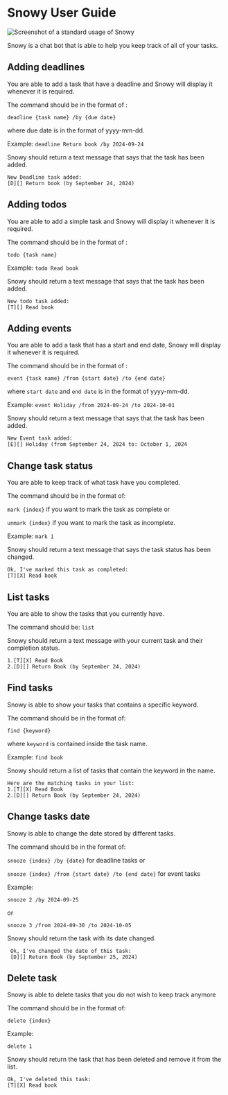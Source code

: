 # Snowy User Guide


![Screenshot of a standard usage of Snowy](/Ui.png)

Snowy is a chat bot that is able to help you keep track of all of your tasks.


## Adding deadlines

You are able to add a task that have a deadline and Snowy will display it whenever it is required.

The command should be in the format of : 

`deadline {task name} /by {due date}`

where due date is in the format of yyyy-mm-dd.

Example: `deadline Return book /by 2024-09-24`

Snowy should return a text message that says that the task has been added.

```
New Deadline task added:
[D][] Return book (by September 24, 2024)
```

## Adding todos

You are able to add a simple task and Snowy will display it whenever it is required.

The command should be in the format of :

`todo {task name}`

Example: `todo Read book`

Snowy should return a text message that says that the task has been added.

```
New todo task added:
[T][] Read book
```


## Adding events

You are able to add a task that has a start and end date, Snowy will display it whenever it is required.

The command should be in the format of :

`event {task name} /from {start date} /to {end date}`

where `start date` and `end date` is in the format of yyyy-mm-dd.

Example: `event Holiday /from 2024-09-24 /to 2024-10-01`

Snowy should return a text message that says that the task has been added.

```
New Event task added:
[E][] Holiday (from September 24, 2024 to: October 1, 2024
```

## Change task status
You are able to keep track of what task have you completed.

The command should be in the format of:

`mark {index}` if you want to mark the task as complete or

`unmark {index}` if you want to mark the task as incomplete.

Example: `mark 1`

Snowy should return a text message that says the task status has been changed.
```
Ok, I've marked this task as completed:
[T][X] Read book
```

## List tasks
You are able to show the tasks that you currently have.

The command should be: `list`

Snowy should return a text message with your current task and their completion status.

```
1.[T][X] Read Book
2.[D][] Return Book (by September 24, 2024)
```

## Find tasks
Snowy is able to show your tasks that contains a specific keyword.

The command should be in the format of:

`find {keyword}`

where `keyword` is contained inside the task name.

Example: `find book`

Snowy should return a list of tasks that contain the keyword in the name.

``` 
Here are the matching tasks in your list:
1.[T][X] Read Book
2.[D][] Return Book (by September 24, 2024)
```

## Change tasks date
Snowy is able to change the date stored by different tasks.

The command should be in the format of:

`snooze {index} /by {date}` for deadline tasks or

`snooze {index} /from {start date} /to {end date}` for event tasks

Example: 

`snooze 2 /by 2024-09-25`

or

`snooze 3 /from 2024-09-30 /to 2024-10-05`

Snowy should return the task with its date changed.
```
 Ok, I've changed the date of this task:
 [D][] Return Book (by September 25, 2024)
```

## Delete task
Snowy is able to delete tasks that you do not wish to keep track anymore

The command should be in the format of:

`delete {index}`

Example:

`delete 1`

Snowy should return the task that has been deleted and remove it from the list.

```
Ok, I've deleted this task:
[T][X] Read book
```


